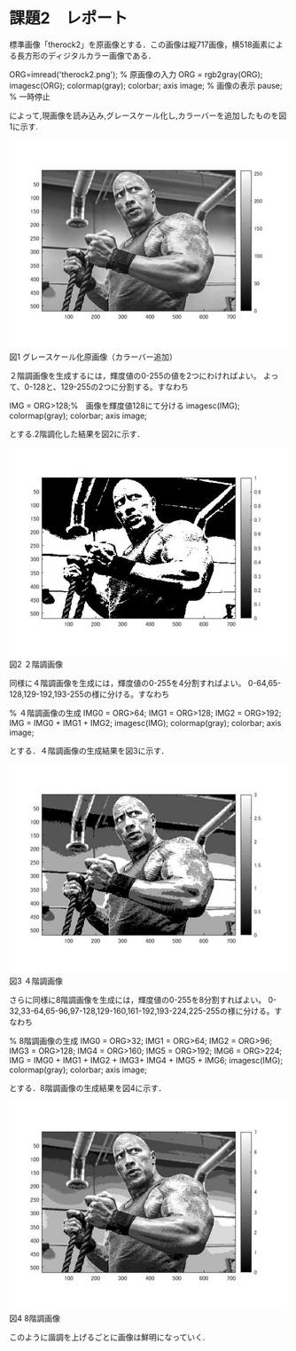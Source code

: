 # 課題2　レポート

標準画像「therock2」を原画像とする．この画像は縦717画像，横518画素による長方形のディジタルカラー画像である．

ORG=imread('therock2.png'); % 原画像の入力
ORG = rgb2gray(ORG); 
imagesc(ORG); colormap(gray); colorbar;  axis image; % 画像の表示
pause; % 一時停止

によって,現画像を読み込み,グレースケール化し,カラーバーを追加したものを図1に示す.

![原画像](https://raw.githubusercontent.com/09ne028koya/lecture_image_processing/master/image/2001.jpg)  
図1 グレースケール化原画像（カラーバー追加）




２階調画像を生成するには，輝度値の0-255の値を2つにわければよい。
よって、0-128と、129-255の2つに分割する。すなわち

IMG = ORG>128;%　画像を輝度値128にて分ける
imagesc(IMG); colormap(gray); colorbar;  axis image;

とする.2階調化した結果を図2に示す．

![原画像](https://raw.githubusercontent.com/09ne028koya/lecture_image_processing/master/image/2002.jpg)  
図2 ２階調画像



同様に４階調画像を生成には，輝度値の0-255を4分割すればよい。
0-64,65-128,129-192,193-255の様に分ける。すなわち

% ４階調画像の生成
IMG0 = ORG>64;
IMG1 = ORG>128;
IMG2 = ORG>192;
IMG = IMG0 + IMG1 + IMG2;
imagesc(IMG); colormap(gray); colorbar;  axis image;

とする．４階調画像の生成結果を図3に示す．

![原画像](https://raw.githubusercontent.com/09ne028koya/lecture_image_processing/master/image/2003.jpg)  
図3 ４階調画像



さらに同様に8階調画像を生成には，輝度値の0-255を8分割すればよい。
0-32,33-64,65-96,97-128,129-160,161-192,193-224,225-255の様に分ける。すなわち

% 8階調画像の生成
IMG0 = ORG>32;
IMG1 = ORG>64;
IMG2 = ORG>96;
IMG3 = ORG>128;
IMG4 = ORG>160;
IMG5 = ORG>192;
IMG6 = ORG>224;
IMG = IMG0 + IMG1 + IMG2 + IMG3+ IMG4 + IMG5 + IMG6;
imagesc(IMG); colormap(gray); colorbar;  axis image;

とする．8階調画像の生成結果を図4に示す．

![原画像](https://raw.githubusercontent.com/09ne028koya/lecture_image_processing/master/image/2004.jpg)  
図4 8階調画像


このように諧調を上げるごとに画像は鮮明になっていく.
